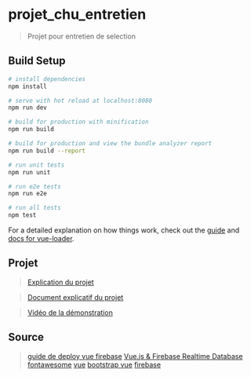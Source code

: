 # projet_chu_entretien

> Projet pour entretien de selection

## Build Setup

``` bash
# install dependencies
npm install

# serve with hot reload at localhost:8080
npm run dev

# build for production with minification
npm run build

# build for production and view the bundle analyzer report
npm run build --report

# run unit tests
npm run unit

# run e2e tests
npm run e2e

# run all tests
npm test
```

For a detailed explanation on how things work, check out the [guide](http://vuejs-templates.github.io/webpack/) and [docs for vue-loader](http://vuejs.github.io/vue-loader).

## Projet

> [Explication du projet](Projet_technique-sélection_%20analyste_devloppeur_ISPPC.pdf)

> [Document explicatif du projet](Projet%20entretient.docx)

> [Vidéo de la démonstration](demonstration%20application.mp4)


## Source
> [guide de deploy vue firebase](https://medium.com/@rachidsakara/how-to-deploy-vue-js-applications-with-firebase-hosting-40cfa7f724e4)
> [Vue.js & Firebase Realtime Database](https://www.youtube.com/watch?v=YEZ9luIbPWA)
> [fontawesome](https://fontawesome.com/icons?d=gallery)
> [vue](https://vuejs.org/)
> [bootstrap vue](https://bootstrap-vue.org/docs/)
> [firebase](https://firebase.google.com/docs/)
